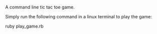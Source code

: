 A command line tic tac toe game.

Simply run the following command in a linux terminal to play the game:

ruby play_game.rb